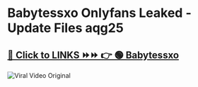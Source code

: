 
 # Babytessxo Onlyfans Leaked - Update Files aqg25

## <h2><a href="https://clipsfans.com/Babytessxo&ref=git">🔗 Click to LINKS ⏩⏩ 👉 🟢 Babytessxo </a></h2>

<a href="https://clipsfans.com/Babytessxo&ref=git" rel="nofollow" data-target="animated-image.originalLink"><img src="https://i.ibb.co.com/xMMVF88/686577567.gif" alt="Viral Video Original" style="max-width: 100%; display: inline-block;" data-target="animated-image.originalImage"></a>

